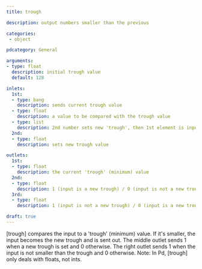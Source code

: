 ```yaml
---
title: trough

description: output numbers smaller than the previous

categories:
 - object

pdcategory: General

arguments:
- type: float
  description: initial trough value
  default: 128

inlets:
  1st:
  - type: bang
    description: sends current trough value 
  - type: float
    description: a value to be compared with the trough value
  - type: list
    description: 2nd number sets new 'trough', then 1st element is input
  2nd:
  - type: float
    description: sets new trough value

outlets:
  1st:
  - type: float
    description: the current 'trough' (minimum) value 
  2nd:
  - type: float
    description: 1 (input is a new trough) / 0 (input is not a new trough)
  3rd:
  - type: float
    description: 1 (input is not a new trough) / 0 (input is a new trough)

draft: true
---
```


[trough] compares the input to a 'trough' (minimum) value. If it's smaller, the input becomes the new trough and is sent out. The middle outlet sends 1 when a new trough is set and 0 otherwise. The right outlet sends 1 when the input is not smaller than the trough and 0 otherwise.
Note: In Pd, [trough] only deals with floats, not ints.